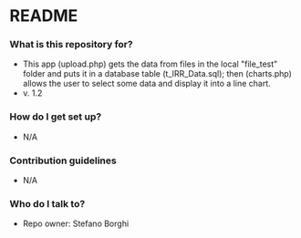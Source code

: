 # README #

### What is this repository for? ###

* This app (upload.php) gets the data from files in the local "file_test" folder
and puts it in a database table (t_IRR_Data.sql); then (charts.php) allows the
user to select some data and display it into a line chart.
* v. 1.2

### How do I get set up? ###

* N/A

### Contribution guidelines ###

* N/A

### Who do I talk to? ###

* Repo owner: Stefano Borghi